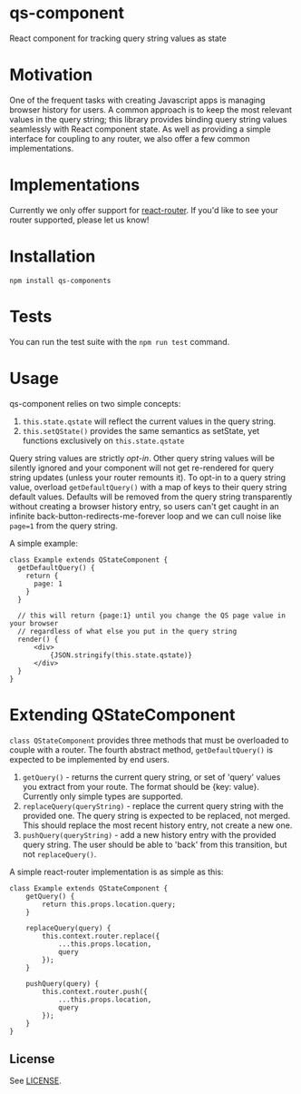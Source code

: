 # qs-component
React component for tracking query string values as state

# Motivation
One of the frequent tasks with creating Javascript apps is managing browser history for users.  A common approach is to keep the most relevant values in the query string; this library provides binding query string values seamlessly with React component state.  As well as providing a simple interface for coupling to any router, we also offer a few common implementations.   

# Implementations
Currently we only offer support for [react-router](https://github.com/reactjs/react-router).  If you'd like to see your router supported, please let us know!

# Installation
`npm install qs-components`

# Tests
You can run the test suite with the `npm run test` command.

# Usage
qs-component relies on two simple concepts:

1. `this.state.qstate` will reflect the current values in the query string.
2. `this.setQState()` provides the same semantics as setState, yet functions exclusively on `this.state.qstate`

Query string values are strictly *opt-in*.  Other query string values will be silently ignored and your component will not get re-rendered for query string updates (unless your router remounts it).  To opt-in to a query string value, overload `getDefaultQuery()` with a map of keys to their query string default values.  Defaults will be removed from the query string transparently without creating a browser history entry, so users can't get caught in an infinite back-button-redirects-me-forever loop and we can cull noise like `page=1` from the query string.

A simple example:
    
    class Example extends QStateComponent {
      getDefaultQuery() {
        return {
          page: 1
        }
      }
      
      // this will return {page:1} until you change the QS page value in your browser
      // regardless of what else you put in the query string
      render() {
          <div>
              {JSON.stringify(this.state.qstate)}
          </div>
      }
    }
    
# Extending QStateComponent
`class QStateComponent` provides three methods that must be overloaded to couple with a router.  The fourth abstract method, `getDefaultQuery()` is expected to be implemented by end users.

1. `getQuery()` - returns the current query string, or set of 'query' values you extract from your route.  The format should be {key: value}.  Currently only simple types are supported.
2. `replaceQuery(queryString)` - replace the current query string with the provided one.  The query string is expected to be replaced, not merged.  This should replace the most recent history entry, not create a new one.
3. `pushQuery(queryString)` - add a new history entry with the provided query string.  The user should be able to 'back' from this transition, but not `replaceQuery()`. 

A simple react-router implementation is as simple as this: 

    class Example extends QStateComponent {
        getQuery() {
            return this.props.location.query;
        }

        replaceQuery(query) {
            this.context.router.replace({
                ...this.props.location,
                query
            });
        }

        pushQuery(query) {
            this.context.router.push({
                ...this.props.location,
                query
            });
        }
    }
    
## License

See [LICENSE](LICENSE).
